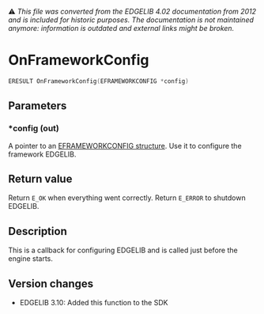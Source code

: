 :warning: _This file was converted from the EDGELIB 4.02 documentation from 2012 and is included for historic purposes. The documentation is not maintained anymore: information is outdated and external links might be broken._

# OnFrameworkConfig


```c++
ERESULT OnFrameworkConfig(EFRAMEWORKCONFIG *config)
```

## Parameters
### *config (out)
A pointer to an [EFRAMEWORKCONFIG structure](ecd_eframeworkconfig.md). Use it to configure the framework EDGELIB.

## Return value
Return `E_OK` when everything went correctly. Return `E_ERROR` to shutdown EDGELIB.

## Description
This is a callback for configuring EDGELIB and is called just before the engine starts.

## Version changes
- EDGELIB 3.10: Added this function to the SDK

